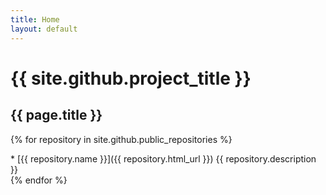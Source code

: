 ```yaml
---
title: Home
layout: default
---
```

# {{ site.github.project_title }}
## {{ page.title }}

{% for repository in site.github.public_repositories %}

<div class="columns mb-1">
  <div class="one-fourth column block-blue p-3 border">
    * [{{ repository.name }}]({{ repository.html_url }})
    {{ repository.description }}
  </div>
</div>
{% endfor %}
